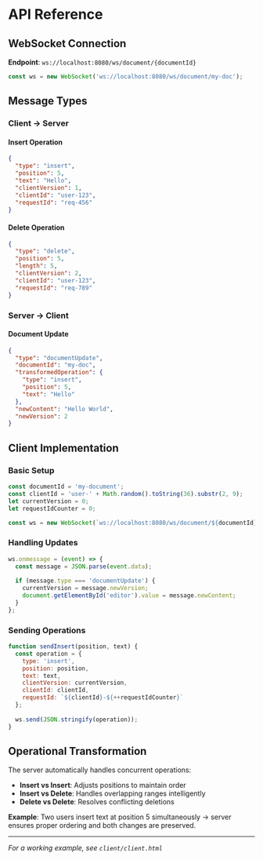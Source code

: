 # API Reference

## WebSocket Connection

**Endpoint**: `ws://localhost:8080/ws/document/{documentId}`

```javascript
const ws = new WebSocket('ws://localhost:8080/ws/document/my-doc');
```

## Message Types

### Client → Server

#### Insert Operation
```json
{
  "type": "insert",
  "position": 5,
  "text": "Hello",
  "clientVersion": 1,
  "clientId": "user-123",
  "requestId": "req-456"
}
```

#### Delete Operation
```json
{
  "type": "delete",
  "position": 5,
  "length": 5,
  "clientVersion": 2,
  "clientId": "user-123",
  "requestId": "req-789"
}
```

### Server → Client

#### Document Update
```json
{
  "type": "documentUpdate",
  "documentId": "my-doc",
  "transformedOperation": {
    "type": "insert",
    "position": 5,
    "text": "Hello"
  },
  "newContent": "Hello World",
  "newVersion": 2
}
```

## Client Implementation

### Basic Setup
```javascript
const documentId = 'my-document';
const clientId = 'user-' + Math.random().toString(36).substr(2, 9);
let currentVersion = 0;
let requestIdCounter = 0;

const ws = new WebSocket(`ws://localhost:8080/ws/document/${documentId}`);
```

### Handling Updates
```javascript
ws.onmessage = (event) => {
  const message = JSON.parse(event.data);
  
  if (message.type === 'documentUpdate') {
    currentVersion = message.newVersion;
    document.getElementById('editor').value = message.newContent;
  }
};
```

### Sending Operations
```javascript
function sendInsert(position, text) {
  const operation = {
    type: 'insert',
    position: position,
    text: text,
    clientVersion: currentVersion,
    clientId: clientId,
    requestId: `${clientId}-${++requestIdCounter}`
  };
  
  ws.send(JSON.stringify(operation));
}
```

## Operational Transformation

The server automatically handles concurrent operations:

- **Insert vs Insert**: Adjusts positions to maintain order
- **Insert vs Delete**: Handles overlapping ranges intelligently  
- **Delete vs Delete**: Resolves conflicting deletions

**Example**: Two users insert text at position 5 simultaneously → server ensures proper ordering and both changes are preserved.

---

*For a working example, see `client/client.html`* 